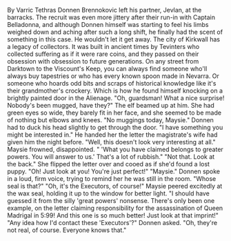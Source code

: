 By Varric Tethras
Donnen Brennokovic left his partner, Jevlan, at the barracks. The recruit was even more jittery after their run-in with Captain Belladonna, and although Donnen himself was starting to feel his limbs weighed down and aching after such a long shift, he finally had the scent of something in this case. He wouldn't let it get away.
The city of Kirkwall has a legacy of collectors. It was built in ancient times by Tevinters who collected suffering as if it were rare coins, and they passed on their obsession with obsession to future generations. On any street from Darktown to the Viscount's Keep, you can always find someone who'll always buy tapestries or who has every known spoon made in Nevarra. Or someone who hoards odd bits and scraps of historical knowledge like it's their grandmother's crockery.
Which is how he found himself knocking on a brightly painted door in the Alienage.
"Oh, guardsman! What a nice surprise! Nobody's been mugged, have they?" The elf beamed up at him. She had green eyes so wide, they barely fit in her face, and she seemed to be made of nothing but elbows and knees.
"No muggings today, Maysie." Donnen had to duck his head slightly to get through the door. "I have something you might be interested in." He handed her the letter the magistrate's wife had given him the night before.
"Well, this doesn't look very interesting at all." Maysie frowned, disappointed. " 'What you have claimed belongs to greater powers. You will answer to us.' That's a lot of rubbish."
"Not that. Look at the back."
She flipped the letter over and cooed as if she'd found a lost puppy. "Oh! Just look at you! You're just perfect!"
"Maysie." Donnen spoke in a loud, firm voice, trying to remind her he was still in the room. "Whose seal is that?"
"Oh, it's the Executors, of course!" Maysie peered excitedly at the wax seal, holding it up to the window for better light. "I should have guessed it from the silly 'great powers' nonsense. There's only been one example, on the letter claiming responsibility for the assassination of Queen Madrigal in 5:99! And this one is so much better! Just look at that imprint!"
"Any idea how I'd contact these 'Executors'?" Donnen asked.
"Oh, they're not real, of course. Everyone knows that."